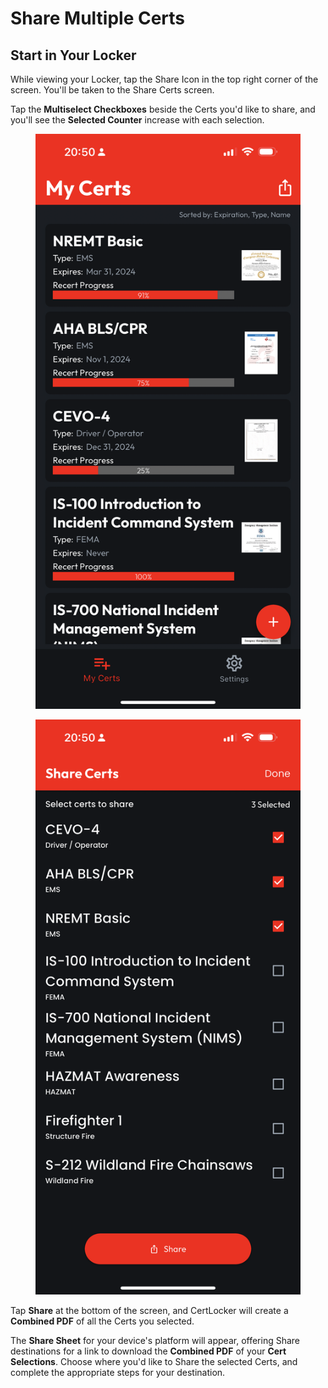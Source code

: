 # Share Multiple Certs

## Start in Your Locker

While viewing your Locker, tap the Share Icon in the top right corner of the screen. You'll be taken to the Share Certs screen.

Tap the **Multiselect Checkboxes** beside the Certs you'd like to share, and you'll see the **Selected Counter** increase with each selection.

<div>

<figure><img src="../.gitbook/assets/locker-to-share.png" alt=""><figcaption></figcaption></figure>

 

<figure><img src="../.gitbook/assets/multi-share.png" alt=""><figcaption></figcaption></figure>

</div>

Tap **Share** at the bottom of the screen, and CertLocker will create a **Combined PDF** of all the Certs you selected.

The **Share Sheet** for your device's platform will appear, offering Share destinations for a link to download the **Combined PDF** of your **Cert Selections**. Choose where you'd like to Share the selected Certs, and complete the appropriate steps for your destination.
